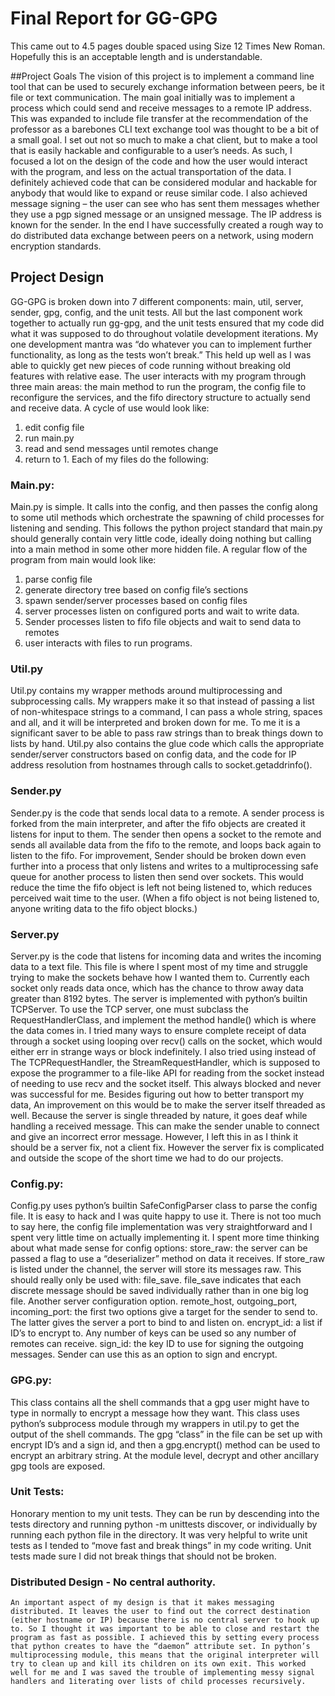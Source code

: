 
# Final Report for GG-GPG
This came out to 4.5 pages double spaced using Size 12 Times New Roman. Hopefully this is an acceptable length and is understandable.

##Project Goals
The vision of this project is to implement a command line tool that can be used to securely exchange information between peers, be it file or text communication. The main goal initially was to implement a process which could send and receive messages to a remote IP address. This was expanded to include file transfer at the recommendation of the professor as a barebones CLI text exchange tool was thought to be a bit of a small goal. I set out not so much to make a chat client, but to make a tool that is easily hackable and configurable to a user’s needs. As such, I focused a lot on the design of the code and how the user would interact with the program, and less on the actual transportation of the data. I definitely achieved code that can be considered modular and hackable for anybody that would like to expand or reuse similar code. I also achieved message signing – the user can see who has sent them messages whether they use a pgp signed message or an unsigned message. The IP address is known for the sender. In the end I have successfully created a rough way to do distributed data exchange between peers on a network, using modern encryption standards.

## Project Design
GG-GPG is broken down into 7 different components: main, util, server, sender, gpg, config, and the unit tests. All but the last component work together to actually run gg-gpg, and the unit tests ensured that my code did what it was supposed to do throughout volatile development iterations. My one development mantra was “do whatever you can to implement further functionality, as long as the tests won’t break.” This held up well as I was able to quickly get new pieces of code running without breaking old features with relative ease.
	The user interacts with my program through three main areas: the main method to run the program, the config file to reconfigure the services, and the fifo directory structure to actually send and receive data. A cycle of use would look like:
1. edit config file
2. run main.py
3. read and send messages until remotes change
4. return to 1.
	Each of my files do the following:
### Main.py:
Main.py is simple. It calls into the config, and then passes the config along to some util methods which orchestrate the spawning of child processes for listening and sending. This follows the python project standard that main.py should generally contain very little code, ideally doing nothing but calling into a main method in some other more hidden file. A regular flow of the program from main would look like:
1. parse config file
2. generate directory tree based on config file’s sections
3. spawn sender/server processes based on config files
4. server processes listen on configured ports and wait to write data.
5. Sender processes listen to fifo file objects and wait to send data to remotes
6. user interacts with files to run programs.
### Util.py
Util.py contains my wrapper methods around multiprocessing and subprocessing calls. My wrappers make it so that instead of passing a list of non-whitespace strings to a command, I can pass a whole string, spaces and all, and it will be interpreted and broken down for me. To me it is a significant  saver to be able to pass raw strings than to break things down to lists by hand. Util.py also contains the glue code which calls the appropriate sender/server constructors based on config data, and the code for IP address resolution from hostnames through calls to socket.getaddrinfo().
### Sender.py
Sender.py is the code that sends local data to a remote. A sender process is forked from the main interpreter, and after the fifo objects are created it listens for input to them. The sender then opens a socket to the remote and sends all available data from the fifo to the remote, and loops back again to listen to the fifo. For improvement, Sender should be broken down even further into a process that only listens and writes to a multiprocessing safe queue for another process to listen then send over sockets. This would reduce the time the fifo object is left not being listened to, which reduces perceived wait time to the user. (When a fifo object is not being listened to, anyone writing data to the fifo object blocks.)
### Server.py
Server.py is the code that listens for incoming data and writes the incoming data to a text file. This file is where I spent most of my time and struggle trying to make the sockets behave how  I wanted them to. Currently each socket only reads data once, which has the chance to throw away data greater than 8192 bytes. The server is implemented with python’s builtin TCPServer. To use the TCP server, one must subclass the RequestHandlerClass, and implement the method handle() which is where the data comes in. I tried many ways to ensure complete receipt of data through a socket using looping over recv() calls on the socket, which would either err in strange ways or block indefinitely. I also tried using instead of The TCPRequestHandler, the StreamRequestHandler, which is supposed to expose the programmer to a file-like API for reading from the socket instead of needing to use recv and the socket itself. This always blocked and never was successful for me. Besides figuring out how to better transport my data, An improvement on this would be to make the server itself threaded as well. Because the server is single threaded by nature, it goes deaf while handling a received message. This can make the sender unable to connect and give an incorrect error message. However, I left this in as I think it should be a server fix, not a client fix. However the server fix is complicated and outside the scope of the short time we had to do our projects.
### Config.py:
Config.py uses python’s builtin SafeConfigParser class to parse the config file. It is easy to hack and I was quite happy to use it. There is not too much to say here, the config file implementation was very straightforward and I spent very little time on actually implementing it. I spent more time thinking about what made sense for config options: store_raw: the server can be passed a flag to use a “deserializer” method on data it receives. If store_raw is listed under the channel, the server will store its messages raw. This should really only be used with: file_save. file_save indicates that each discrete message should be saved individually rather than in one big log file. Another server configuration option. remote_host, outgoing_port, incoming_port: the first two options give a target for the sender to send to. The latter gives the server a port to bind to and listen on. encrypt_id: a list if ID’s to encrypt to. Any number of keys can be used so any number of remotes can receive. sign_id: the key ID to use for signing the outgoing messages. Sender can use this as an option to sign and encrypt.
### GPG.py:
This class contains all the shell commands that a gpg user might have to type in normally to encrypt a message how they want. This class uses python’s subprocess module through my wrappers in  util.py to get the output of the shell commands. The gpg “class” in the file can be set up with encrypt ID’s and a sign id, and then a gpg.encrypt() method can be used to encrypt an arbitrary string. At the module level, decrypt and other ancillary gpg tools are exposed.
### Unit Tests:
Honorary mention to my unit tests. They can be run by descending into the tests directory and running python -m unittests discover, or individually by running each python file in the directory. It was very helpful to write unit tests as I tended to “move fast and break things” in my code writing. Unit tests made sure I did not break things that should not be broken.
### Distributed Design - No central authority.
	An important aspect of my design is that it makes messaging distributed. It leaves the user to find out the correct destination (either hostname or IP) because there is no central server to hook up to. So I thought it was important to be able to close and restart the program as fast as possible. I achieved this by setting every process that python creates to have the “daemon” attribute set. In python’s multiprocessing module, this means that the original interpreter will try to clean up and kill its children on its own exit. This worked well for me and I was saved the trouble of implementing messy signal handlers and 1iterating over lists of child processes recursively.
